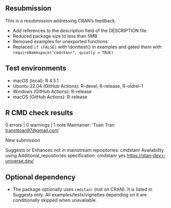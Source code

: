 ## Resubmission

This is a resubmission addressing CRAN’s feedback.

- Add references to the description field of the DESCRIPTION file
- Reduced package size to less than 5MB
- Removed examples for unexported functions
- Replaced `if (FALSE)` with \donttest{} in examples and gated them with `requireNamespace("cmdstanr", quietly = TRUE)`

## Test environments
- macOS (local): R 4.5.1
- Ubuntu 22.04 (GitHub Actions): R-devel, R-release, R-oldrel-1
- Windows (GitHub Actions): R-release
- macOS (GitHub Actions): R-release

## R CMD check results
0 errors | 0 warnings | 1 note
  Maintainer: ‘Toan Tran <trannttoan97@gmail.com>’
  
  New submission

  Suggests or Enhances not in mainstream repositories:
    cmdstanr
  Availability using Additional_repositories specification:
    cmdstanr   yes   https://stan-dev.r-universe.dev/

## Optional dependency
- The package optionally uses `cmdstanr` (not on CRAN). It is listed in Suggests only.
  All examples/tests/vignettes depending on it are conditionally skipped when unavailable.
